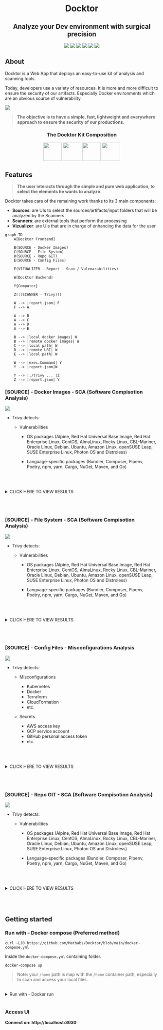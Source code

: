 

<div align="center">
    <h1> Docktor</h1>
    <h2> Analyze your Dev environment with surgical precision </h2>
<div>

![](https://img.shields.io/static/v1.svg?label=DevSecOps&message=Docktor&color=f15f86)
![](https://img.shields.io/static/v1.svg?label=Fast&message=Lightweight&color=a8db75)
![](https://img.shields.io/static/v1.svg?label=Scan&message=Docker&color=fdd765)
![](https://img.shields.io/static/v1.svg?label=Scan&message=FileSystem&color=f69666)
![](https://img.shields.io/static/v1.svg?label=Scan&message=RepoGIT&color=aa9cf2)
![](https://img.shields.io/static/v1.svg?label=Scan&message=ConfigFiles&color=78dbe7)

<div align="left">

## About

Docktor is a Web App that deploys an easy-to-use kit of analysis and scanning tools.

Today, developers use a variety of resources. It is more and more difficult to ensure the security of our artifacts.
Especially Docker environments which are an obvious source of vulnerability.

![](https://raw.githubusercontent.com/Matbabs/Docktor/main/assets/img/report.png)

> **The objective is to have a simple, fast, lightweight and everywhere approach to ensure the security of our productions.**


<div align="center">

### The Docktor Kit Composition

<img src="https://raw.githubusercontent.com/Matbabs/Docktor/main/assets/logo/svelte.png" height="60">
<img src="https://raw.githubusercontent.com/Matbabs/Docktor/main/assets/logo/gin.png" height="60">
<img src="https://d1q6f0aelx0por.cloudfront.net/product-logos/library-alpine-logo.png?" height="60">
<img src="https://raw.githubusercontent.com/Matbabs/Docktor/main/assets/logo/trivy.svg" height="60">
</div>

## Features

> **The user interacts through the simple and pure web application, to select the elements he wants to analyze.**

Docktor takes care of the remaining work thanks to its 3 main components:

* **Sources**: are UIs to select the sources/artifacts/input folders that will be analyzed by the Scanners
* **Scanners**: are external tools that perform the processing
* **Vizualizer**: are UIs that are in charge of enhancing the data for the user


```mermaid
graph TD
    A[Docktor Frontend] 

    B(SOURCE - Docker Images)
    C(SOURCE - File System)
    D(SOURCE - Repo GIT)
    E(SOURCE - Config Files)

    F(VIZUALIZER - Report - Scan / Vulenarabilities)

    W[Docktor Backend]

    Y{Computer}

    Z(((SCANNER - Trivy)))

    W --> |report.json| F
    F --> A

    A --> B
    A --> C
    A --> D
    A --> E

    B --> |local docker images| W
    B --> |remote docker images| W
    C --> |local path| W
    D --> |remote URI| W
    E --> |local path| W

    W --> |exec.Command| Y
    Y --> |report.json|W

    Y --> |./trivy ... |Z
    Z --> |report.json| Y
```

### [SOURCE] - Docker Images - SCA (Software Compisotion Analysis)

![](https://raw.githubusercontent.com/Matbabs/Docktor/main/assets/img/docker.png)

* Trivy detects:

  * Vulnerabilities
    
      * OS packages (Alpine, Red Hat Universal Base Image, Red Hat Enterprise Linux, CentOS, AlmaLinux, Rocky Linux, CBL-Mariner, Oracle Linux, Debian, Ubuntu, Amazon Linux, openSUSE Leap, SUSE Enterprise Linux, Photon OS and Distroless)
      
      * Language-specific packages (Bundler, Composer, Pipenv, Poetry, npm, yarn, Cargo, NuGet, Maven, and Go)

<br>
<br>
<br>

<details><summary>CLICK HERE TO VIEW RESULTS</summary>

<br>

![](https://raw.githubusercontent.com/Matbabs/Docktor/main/assets/img/report.png)

</details>

<br>
<br>
<br>

### [SOURCE] - File System - SCA (Software Compisotion Analysis)

![](https://raw.githubusercontent.com/Matbabs/Docktor/main/assets/img/file.png)


* Trivy detects:

  * Vulnerabilities
    
      * OS packages (Alpine, Red Hat Universal Base Image, Red Hat Enterprise Linux, CentOS, AlmaLinux, Rocky Linux, CBL-Mariner, Oracle Linux, Debian, Ubuntu, Amazon Linux, openSUSE Leap, SUSE Enterprise Linux, Photon OS and Distroless)
      
      * Language-specific packages (Bundler, Composer, Pipenv, Poetry, npm, yarn, Cargo, NuGet, Maven, and Go)

<br>
<br>
<br>

<details><summary>CLICK HERE TO VIEW RESULTS</summary>

<br>

![](https://raw.githubusercontent.com/Matbabs/Docktor/main/assets/img/file-res.png)

</details>

<br>
<br>
<br>

### [SOURCE] - Config Files - Misconfigurations Analysis


![](https://raw.githubusercontent.com/Matbabs/Docktor/main/assets/img/conf.png)

* Trivy detects:

  * Misconfigurations
      * Kubernetes
      * Docker
      * Terraform
      * CloudFormation
      * etc.
    
  * Secrets
      * AWS access key
      * GCP service account
      * GitHub personal access token
      * etc.

<br>
<br>
<br>

<details><summary>CLICK HERE TO VIEW RESULTS</summary>

<br>

![](https://raw.githubusercontent.com/Matbabs/Docktor/main/assets/img/conf-res.png)

</details>

<br>
<br>
<br>

### [SOURCE] - Repo GIT - SCA (Software Compisotion Analysis)

![](https://raw.githubusercontent.com/Matbabs/Docktor/main/assets/img/repo.png)


* Trivy detects:

  * Vulnerabilities
    
      * OS packages (Alpine, Red Hat Universal Base Image, Red Hat Enterprise Linux, CentOS, AlmaLinux, Rocky Linux, CBL-Mariner, Oracle Linux, Debian, Ubuntu, Amazon Linux, openSUSE Leap, SUSE Enterprise Linux, Photon OS and Distroless)
      
      * Language-specific packages (Bundler, Composer, Pipenv, Poetry, npm, yarn, Cargo, NuGet, Maven, and Go)

<br>
<br>
<br>

<details><summary>CLICK HERE TO VIEW RESULTS</summary>

<br>

![](https://raw.githubusercontent.com/Matbabs/Docktor/main/assets/img/repo-res.png)

</details>

<br>
<br>
<br>

## Getting started

### Run with - Docker compose (Preferred method)

```
curl -LJO https://github.com/Matbabs/Docktor/blob/main/docker-compose.yml
```

Inside the `docker-compose.yml` containing folder.

```
docker-compose up
```

> Note: your `/home` path is map with the `/home` container path, especially to scan and access your local files.

<br>

<details><summary>Run with - Docker run</summary>

<br>

### Run with - Docker run

```
docker run \
    -d \
    -p 3030:80 \
    -p 4040:4040 \
    -v "/var/run/docker.sock:/var/run/docker.sock:rw" \
    -v /home:/home \
    docktor
```
</details>

<br>


### Access UI

__Connect on: http://localhost:3030__

